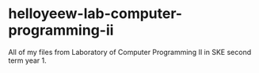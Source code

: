 # helloyeew-lab-computer-programming-ii
All of my files from Laboratory of Computer Programming II in SKE second term year 1.
